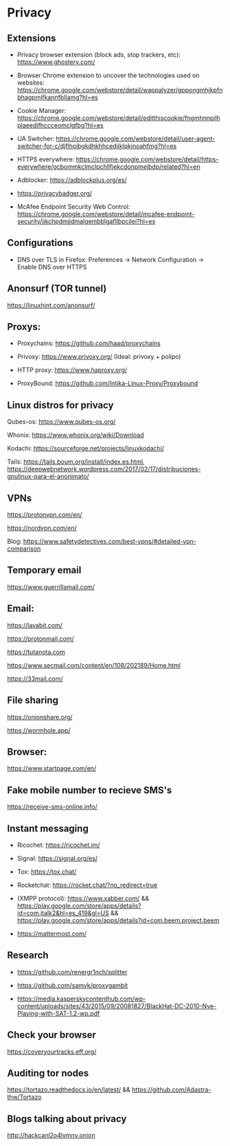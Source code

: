 # Privacy 
     
## Extensions

* Privacy browser extension (block ads, stop trackers, etc): https://www.ghostery.com/

* Browser Chrome extension to uncover the technologies used on websites: https://chrome.google.com/webstore/detail/wappalyzer/gppongmhjkpfnbhagpmjfkannfbllamg?hl=es

* Cookie Manager: https://chrome.google.com/webstore/detail/editthiscookie/fngmhnnpilhplaeedifhccceomclgfbg?hl=es

* UA Switcher: https://chrome.google.com/webstore/detail/user-agent-switcher-for-c/djflhoibgkdhkhhcedjiklpkjnoahfmg?hl=es

* HTTPS everywhere: https://chrome.google.com/webstore/detail/https-everywhere/gcbommkclmclpchllfjekcdonpmejbdp/related?hl=en

* Adblocker: https://adblockplus.org/es/

* https://privacybadger.org/

* McAfee Endpoint Security Web Control: https://chrome.google.com/webstore/detail/mcafee-endpoint-security/jjkchpdmjjdmalgembblgafllbpcjlei?hl=es

## Configurations

* DNS over TLS in Firefox: Preferences -> Network Configuration -> Enable DNS over HTTPS

## Anonsurf (TOR tunnel)

https://linuxhint.com/anonsurf/

## Proxys:

* Proxychains: https://github.com/haad/proxychains

* Privoxy: https://www.privoxy.org/ (Ideal: privoxy + polipo)

* HTTP proxy: https://www.haproxy.org/

* ProxyBound: https://github.com/Intika-Linux-Proxy/Proxybound

## Linux distros for privacy

Qubes-os: https://www.qubes-os.org/

Whonix: https://www.whonix.org/wiki/Download

Kodachi: https://sourceforge.net/projects/linuxkodachi/

Tails: https://tails.boum.org/install/index.es.html, https://deepwebnetwork.wordpress.com/2017/02/17/distribuciones-gnulinux-para-el-anonimato/

## VPNs

https://protonvpn.com/en/

https://nordvpn.com/en/

Blog: https://www.safetydetectives.com/best-vpns/#detailed-vpn-comparison

## Temporary email

https://www.guerrillamail.com/

## Email:

https://lavabit.com/

https://protonmail.com/

https://tutanota.com

https://www.secmail.com/content/en/108/202189/Home.html

https://33mail.com/

## File sharing

https://onionshare.org/

https://wormhole.app/

## Browser:

https://www.startpage.com/en/

## Fake mobile number to recieve SMS's

https://receive-sms-online.info/

## Instant messaging

* Ricochet: https://ricochet.im/

* Signal: https://signal.org/es/

* Tox: https://tox.chat/

* Rocketchat: https://rocket.chat/?no_redirect=true

* (XMPP protocol): https://www.xabber.com/ && https://play.google.com/store/apps/details?id=com.jtalk2&hl=es_419&gl=US && https://play.google.com/store/apps/details?id=com.beem.project.beem

* https://mattermost.com/

## Research

* https://github.com/renergr1nch/splitter

* https://github.com/samyk/proxygambit

* https://media.kasperskycontenthub.com/wp-content/uploads/sites/43/2015/09/20081827/BlackHat-DC-2010-Nve-Playing-with-SAT-1.2-wp.pdf

## Check your browser

https://coveryourtracks.eff.org/

## Auditing tor nodes

https://tortazo.readthedocs.io/en/latest/ && https://github.com/Adastra-thw/Tortazo

## Blogs talking about privacy

http://hackcanl2o4lvmnv.onion
